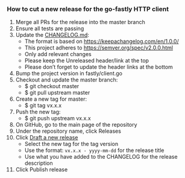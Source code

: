 ### How to cut a new release for the go-fastly HTTP client
1. Merge all PRs for the release into the master branch
2. Ensure all tests are passing
3. Update the [CHANGELOG.md](https://github.com/fastly/go-fastly/blob/master/CHANGELOG.md):
	* The format is based on https://keepachangelog.com/en/1.0.0/
	* This project adheres to https://semver.org/spec/v2.0.0.html
	* Only add relevant changes
	* Please keep the Unreleased header/link at the top
	* Please don’t forget to update the header links at the bottom
4. Bump the project version in fastly/client.go
5. Checkout and update the master branch:
	* $ git checkout master
	* $ git pull upstream master
6. Create a  new tag for master:
	* $ git tag vx.x.x
7. Push the new tag:
	* $ git push upstream vx.x.x
8. On GitHub, go to the main page of the repository
9. Under the repository name, click Releases
10. Click [Draft a new release](https://github.com/fastly/go-fastly/releases/new)
	* Select the new tag for the tag version
	* Use the format: `vx.x.x - yyyy-mm-dd` for the release title
	* Use what you have added to the CHANGELOG for the release description
11. Click Publish release
